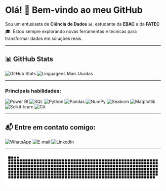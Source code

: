 # Olá! 👋 Bem-vindo ao meu GitHub

Sou um entusiasta de **Ciência de Dados** 📊, estudante da **EBAC** e da **FATEC** 🎓. Estou sempre explorando novas ferramentas e técnicas para transformar dados em soluções reais.

---

## 📊 GitHub Stats

![GitHub Stats](https://github-readme-stats.vercel.app/api?username=valdirGarcia&show_icons=true&theme=radical)
![Linguagens Mais Usadas](https://github-readme-stats.vercel.app/api/top-langs/?username=valdirGarcia&layout=compact&theme=radical)

---

### Principais habilidades:
![Power BI](https://img.shields.io/badge/Power%20BI-F2C811?style=for-the-badge&logo=powerbi&logoColor=black)
![SQL](https://img.shields.io/badge/SQL-336791?style=for-the-badge&logo=postgresql&logoColor=white)
![Python](https://img.shields.io/badge/Python-3776AB?style=for-the-badge&logo=python&logoColor=white)
![Pandas](https://img.shields.io/badge/Pandas-150458?style=for-the-badge&logo=pandas&logoColor=white)
![NumPy](https://img.shields.io/badge/NumPy-013243?style=for-the-badge&logo=numpy&logoColor=white)
![Seaborn](https://img.shields.io/badge/Seaborn-4C78A8?style=for-the-badge&logo=python&logoColor=white)
![Matplotlib](https://img.shields.io/badge/Matplotlib-0076AB?style=for-the-badge&logo=python&logoColor=white)
![Scikit-learn](https://img.shields.io/badge/Scikit--learn-F7931E?style=for-the-badge&logo=scikit-learn&logoColor=white)
![Git](https://img.shields.io/badge/Git-F05032?style=for-the-badge&logo=git&logoColor=white)


---

## 📬 Entre em contato comigo:

[![WhatsApp](https://img.shields.io/badge/WhatsApp-25D366?style=for-the-badge&logo=whatsapp&logoColor=white)](https://wa.me/5519992613775)
[![E-mail](https://img.shields.io/badge/Email-D14836?style=for-the-badge&logo=gmail&logoColor=white)](mailto:valdirjc2002@gmail.com)
[![LinkedIn](https://img.shields.io/badge/LinkedIn-0A66C2?style=for-the-badge&logo=linkedin&logoColor=white)](https://www.linkedin.com/in/valdirgarciajr)

---

![GitHub Snake](https://github.com/Platane/snk/raw/output/github-contribution-grid-snake.svg)
